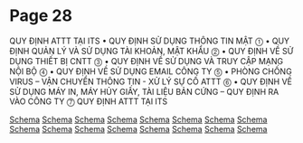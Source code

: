 # Page 28

 QUY ĐỊNH ATTT TẠI ITS
• QUY ĐỊNH SỬ DỤNG THÔNG TIN MẬT ⓵
• QUY ĐỊNH QUẢN LÝ VÀ SỬ DỤNG TÀI KHOẢN, MẬT KHẨU ⓶
• QUY ĐỊNH VỀ SỬ DỤNG THIẾT BỊ CNTT ⓷
• QUY ĐỊNH VỀ SỬ DỤNG VÀ TRUY CẬP MẠNG NỘI BỘ ⓸
• QUY ĐỊNH VỀ SỬ DỤNG EMAIL CÔNG TY ⓹
• PHÒNG CHỐNG VIRUS – VẬN CHUYỂN THÔNG TIN - XỬ LÝ SỰ CỐ ATTT ⓺
• QUY ĐỊNH VỀ SỬ DỤNG MÁY IN, MÁY HỦY GIẤY, TÀI LIỆU
BẢN CỨNG – QUY ĐỊNH RA VÀO CÔNG TY ⓻ QUY ĐỊNH ATTT TẠI ITS

[Schema](page_28_img_0.png)
[Schema](page_28_img_1.png)
[Schema](page_28_img_2.png)
[Schema](page_28_img_3.png)
[Schema](page_28_img_4.png)
[Schema](page_28_img_5.png)
[Schema](page_28_img_6.png)
[Schema](page_28_img_7.png)
[Schema](page_28_img_8.png)
[Schema](page_28_img_9.png)
[Schema](page_28_img_10.png)
[Schema](page_28_img_11.png)
[Schema](page_28_img_12.png)
[Schema](page_28_img_13.png)
[Schema](page_28_img_14.png)
[Schema](page_28_img_15.png)
